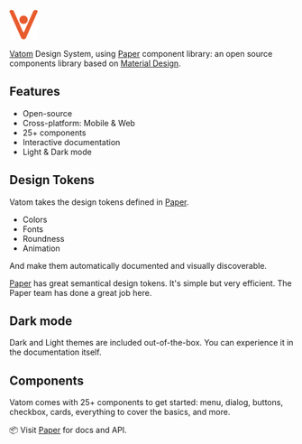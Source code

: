![alt text](<Vatom_Logo.png>)

[Vatom](https://www.vatom.com) Design System, using [Paper](https://reactnativepaper.com) component library: an open source components library based on [Material Design](https://material.io/design).

## Features

- Open-source
- Cross-platform: Mobile & Web
- 25+ components
- Interactive documentation
- Light & Dark mode

## Design Tokens

Vatom takes the design tokens defined in [Paper](https://reactnativepaper.com).

- Colors
- Fonts
- Roundness
- Animation

And make them automatically documented and visually discoverable.

[Paper](https://reactnativepaper.com) has great semantical design tokens. It's simple but very efficient. The Paper team has done a great job here.

## Dark mode

Dark and Light themes are included out-of-the-box. You can experience it in the documentation itself.

## Components

Vatom comes with 25+ components to get started: menu, dialog, buttons, checkbox, cards, everything to cover the basics, and more.

📦 Visit [Paper](https://callstack.github.io/react-native-paper/index.html) for docs and API.
